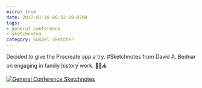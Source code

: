 ```yaml
---
micro: true
date: 2017-01-18 06:33:29-0700
tags:
- general conference
- sketchnotes
category: Gospel Sketcher
---
```


Decided to give the Procreate app a try. #Sketchnotes from David A. Bednar on engaging in family history work. ✍🏼⛪️

[![General Conference Sketchnotes](https://media.bennorris.org/images/gospelsketcher/uploads/2018/f228533bf7.jpg)](https://media.bennorris.org/images/gospelsketcher/uploads/2018/f228533bf7.jpg)

